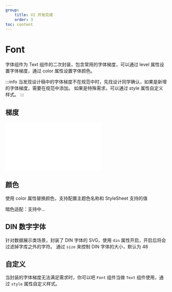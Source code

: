 ```yaml
---
group:
    title: V2 开发完成
    order: 3
toc: content
---
```


# Font

字体组件为 Text 组件的二次封装，包含常用的字体梯度，可以通过 level 属性设置字体梯度，通过 color 属性设置字体颜色。

:::info
当发现设计稿中的字体梯度不在规范中时，先找设计同学确认，如果是新增的字体梯度，需要在规范中添加。
如果是特殊需求，可以通过 style 属性自定义样式。
:::

## 梯度

<embed src="./demo-tip.md"></embed>

<code src="./usages/font/level.tsx"></code>

## 颜色

使用 color 属性替换颜色，支持配置主题色名称和 StyleSheet 支持的值

<code src="./usages/font/color.tsx"></code>

暗色适配：支持中...

## DIN 数字字体

针对数据展示类场景，封装了 DIN 字体的 SVG，使用 `din` 属性开启，开启后将会过滤掉字库之外的字符。
通过 `size` 来控制 DIN 字体的大小，默认为 48

<code src="./usages/font/din.tsx"></code>

## 自定义

当封装的字体梯度无法满足需求时，你可以吧 `Font` 组件当做 `Text` 组件使用，通过 `style` 属性自定义样式。

<code src="./usages/font/custom.tsx"></code>
